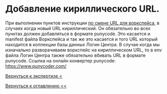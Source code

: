 # Добавление кириллического URL.

При выполнении пунктов инструкции [по смене URL для воркспейса](changeWorkspaceName.md), в случаях когда новый URL 
кириллический. Он обязательно во всех пунктах должен добавляться в формате punycode. Это касается и manifest файла 
Воркспейса и так же это касается и того URL который находится в коллекции базы данных Логин Центра. В случае когда мы 
изначально разворачиваем воркспейс на кириллическом URL, то в env файла Логин Центра также обязательно вбивать URL в 
формате punycode. Ссылка на онлайн конвертер punycode: https://www.punycoder.com/

[Вернуться к экспертизе <](expertise.md)

[Вернуться к оглавлению <<](index.md)


